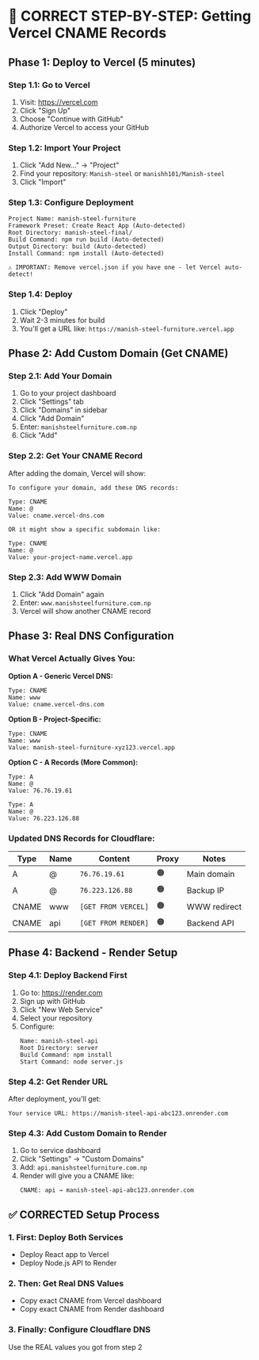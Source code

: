 # 🎯 CORRECT STEP-BY-STEP: Getting Vercel CNAME Records

## Phase 1: Deploy to Vercel (5 minutes)

### Step 1.1: Go to Vercel
1. Visit: https://vercel.com
2. Click "Sign Up" 
3. Choose "Continue with GitHub"
4. Authorize Vercel to access your GitHub

### Step 1.2: Import Your Project
1. Click "Add New..." → "Project"
2. Find your repository: `Manish-steel` or `manishh101/Manish-steel`
3. Click "Import"

### Step 1.3: Configure Deployment
```
Project Name: manish-steel-furniture
Framework Preset: Create React App (Auto-detected)
Root Directory: manish-steel-final/
Build Command: npm run build (Auto-detected)
Output Directory: build (Auto-detected)
Install Command: npm install (Auto-detected)

⚠️ IMPORTANT: Remove vercel.json if you have one - let Vercel auto-detect!
```

### Step 1.4: Deploy
1. Click "Deploy"
2. Wait 2-3 minutes for build
3. You'll get a URL like: `https://manish-steel-furniture.vercel.app`

## Phase 2: Add Custom Domain (Get CNAME)

### Step 2.1: Add Your Domain
1. Go to your project dashboard
2. Click "Settings" tab
3. Click "Domains" in sidebar
4. Click "Add Domain"
5. Enter: `manishsteelfurniture.com.np`
6. Click "Add"

### Step 2.2: Get Your CNAME Record
After adding the domain, Vercel will show:

```
To configure your domain, add these DNS records:

Type: CNAME
Name: @
Value: cname.vercel-dns.com

OR it might show a specific subdomain like:

Type: CNAME  
Name: @
Value: your-project-name.vercel.app
```

### Step 2.3: Add WWW Domain
1. Click "Add Domain" again
2. Enter: `www.manishsteelfurniture.com.np`
3. Vercel will show another CNAME record

## Phase 3: Real DNS Configuration

### What Vercel Actually Gives You:

**Option A - Generic Vercel DNS:**
```
Type: CNAME
Name: www
Value: cname.vercel-dns.com
```

**Option B - Project-Specific:**
```
Type: CNAME
Name: www  
Value: manish-steel-furniture-xyz123.vercel.app
```

**Option C - A Records (More Common):**
```
Type: A
Name: @
Value: 76.76.19.61

Type: A  
Name: @
Value: 76.223.126.88
```

### Updated DNS Records for Cloudflare:

| Type | Name | Content | Proxy | Notes |
|------|------|---------|--------|-------|
| A | @ | `76.76.19.61` | 🟠 | Main domain |
| A | @ | `76.223.126.88` | 🟠 | Backup IP |
| CNAME | www | `[GET FROM VERCEL]` | 🟠 | WWW redirect |
| CNAME | api | `[GET FROM RENDER]` | 🟠 | Backend API |

## Phase 4: Backend - Render Setup

### Step 4.1: Deploy Backend First
1. Go to: https://render.com
2. Sign up with GitHub
3. Click "New Web Service"
4. Select your repository
5. Configure:
   ```
   Name: manish-steel-api
   Root Directory: server
   Build Command: npm install
   Start Command: node server.js
   ```

### Step 4.2: Get Render URL
After deployment, you'll get:
```
Your service URL: https://manish-steel-api-abc123.onrender.com
```

### Step 4.3: Add Custom Domain to Render
1. Go to service dashboard
2. Click "Settings" → "Custom Domains"
3. Add: `api.manishsteelfurniture.com.np`
4. Render will give you a CNAME like:
   ```
   CNAME: api → manish-steel-api-abc123.onrender.com
   ```

## ✅ CORRECTED Setup Process

### 1. First: Deploy Both Services
- Deploy React app to Vercel
- Deploy Node.js API to Render

### 2. Then: Get Real DNS Values
- Copy exact CNAME from Vercel dashboard
- Copy exact CNAME from Render dashboard

### 3. Finally: Configure Cloudflare DNS
Use the REAL values you got from step 2
